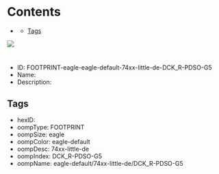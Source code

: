 



Contents
========

* [](#)
	* [Tags](#tags)
  
![][im]
# 

- ID: FOOTPRINT-eagle-eagle-default-74xx-little-de-DCK_R-PDSO-G5
- Name: 
- Description: 

## Tags

- hexID: 
- oompType: FOOTPRINT
- oompSize: eagle
- oompColor: eagle-default
- oompDesc: 74xx-little-de
- oompIndex: DCK_R-PDSO-G5
- oompName: eagle-default/74xx-little-de/DCK_R-PDSO-G5



[im]: image.png
